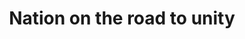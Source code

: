 ---
pid: LLB71
title: Nation on the road to unity
location_transcription: 
zipcode: 
outside_phl: 
neighborhood: 
age: '45'
age_range: 40-49
instagram: 
image_file_name: LLB_71.jpg
proposal_transcription: Perhaps a big letter (U, for instance) with faces of the Nations's
  leaders (e.g. Dr. King, Malcolm X, JFK, ...)
topic: Figure,History,Social Justice,Unity
topic_summary: 0, 0, 0, 0
type: Sculpture Statue
keywords_other: 
credit: 
image_labels: 
twitter: 
facebook: 
permalink: "/monuments/llb71/"
layout: item-page
---